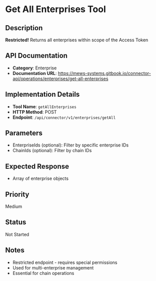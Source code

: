 # Get All Enterprises Tool

## Description
**Restricted!** Returns all enterprises within scope of the Access Token

## API Documentation
- **Category**: Enterprise
- **Documentation URL**: https://mews-systems.gitbook.io/connector-api/operations/enterprises/get-all-enterprises

## Implementation Details
- **Tool Name**: `getAllEnterprises`
- **HTTP Method**: POST
- **Endpoint**: `/api/connector/v1/enterprises/getAll`

## Parameters
- EnterpriseIds (optional): Filter by specific enterprise IDs
- ChainIds (optional): Filter by chain IDs

## Expected Response
- Array of enterprise objects

## Priority
Medium

## Status
Not Started

## Notes
- Restricted endpoint - requires special permissions
- Used for multi-enterprise management
- Essential for chain operations 